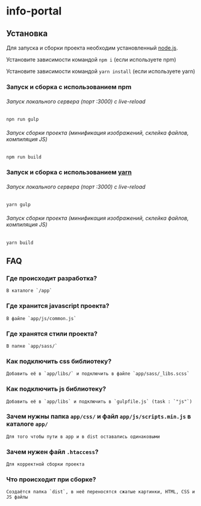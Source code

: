 # info-portal

## Установка

Для запуска и сборки проекта необходим установленный [node.js](https://nodejs.org/en/).

Установите зависимости командой `npm i` (если используете npm)

Установите зависимости командой `yarn install` (если используете yarn)

### Запуск и сборка с использованием npm
###### Запуск локального сервера (порт :3000) с live-reload
`npn run gulp`
###### Запуск сборки проекта (минификация изображений, склейка файлов, компиляция JS)
`npm run build`

### Запуск и сборка с использованием [yarn](https://yarnpkg.com/)
 ###### Запуск локального сервера (порт :3000) с live-reload
`yarn gulp`
 ###### Запуск сборки проекта (минификация изображений, склейка файлов, компиляция JS)
`yarn build`

## FAQ

### Где происходит разработка?
    В каталоге `/app`

### Где хранится javascript проекта?
    В файле `app/js/common.js`

### Где хранятся стили проекта?
    В папке `app/sass/`

### Как подключить css библиотеку?
    Добавить её в `app/libs/` и подключить в файле `app/sass/_libs.scss`

### Как подключить js библиотеку?
    Добавить её в `app/libs` и подключить в `gulpfile.js` (task : `"js"`)

### Зачем нужны папка `app/css/` и файл `app/js/scripts.min.js` в каталоге `app/`
    Для того чтобы пути в app и в dist оставались одинаковыми

### Зачем нужен файл `.htaccess`?
    Для корректной сборки проекта

### Что происходит при сборке?
    Создаётся папка `dist`, в неё переносятся сжатые картинки, HTML, CSS и JS файлы


